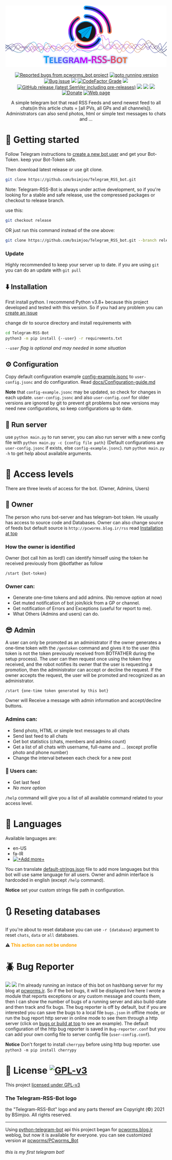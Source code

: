 <p align="center">
<a href="https://bsimjoo.github.io/Telegram-RSS-Bot"><img alt="Telegram-RSS-Bot" src="docs/logo.png"></a>
 <p align="center">
 <a href="#beetle-bug-reporter"><img alt="" src="https://img.shields.io/badge/dynamic/json?url=http://de1.hashbang.sh:7191/json&label=build&query=$.build_state&color=white"></a>
 <a href="http://de1.hashbang.sh:7191"><img alt="Reported bugs from pcworms_bot project" src="https://img.shields.io/badge/dynamic/json?url=http://de1.hashbang.sh:7191/json&label=%F0%9F%90%9E+Bugs&query=$.bugs_count&color=red"></a>
 <a href="http://de1.hashbang.sh:7191/gotocommit"><img alt="goto running version" src="https://img.shields.io/badge/dynamic/json?url=http://de1.hashbang.sh:7191/json&label=instance version&query=$.running_version&color=purple"></a>
 <a href="https://github.com/bsimjoo/Telegram-RSS-Bot/labels/bug"><img alt="Bug issue" src="https://img.shields.io/github/issues-raw/bsimjoo/Telegram-RSS-Bot/bug?color=red"></a>
 <a href="https://github.com/bsimjoo/Telegram-RSS-Bot/labels/todo"><img src="https://img.shields.io/github/issues-raw/bsimjoo/Telegram-RSS-Bot/todo?color=orange&label=TODOs"></a> 
 <a href="https://www.codefactor.io/repository/github/bsimjoo/telegram-rss-bot"><img alt="CodeFactor Grade" src="https://img.shields.io/codefactor/grade/github/bsimjoo/Telegram-RSS-Bot"></a>
 <a href="https://github.com/bsimjoo/Telegram-RSS-Bot/releases"><img src="https://img.shields.io/github/v/release/bsimjoo/Telegram-RSS-Bot"></a>
 <a href="https://github.com/bsimjoo/Telegram-RSS-Bot/releases"><img alt="GitHub release (latest SemVer including pre-releases)" src="https://img.shields.io/github/v/release/bsimjoo/Telegram-RSS-Bot?include_prereleases&label=pre-release"></a>
 <a href="LICENSE.md"><img src="https://img.shields.io/github/license/bsimjoo/Telegram-RSS-Bot"></a>
 <img src="https://img.shields.io/badge/Python-v3.8+-3776AB?logo=python&logoColor=white">
 <a href="https://core.telegram.org/bots/api-changelog"><img src="https://img.shields.io/badge/Bot%20API-5.1-blue?logo=telegram"></a>
<br>
 <a href="https://bsimjoo.github.io/Telegram-RSS-Bot/donate"><img alt="Donate" src="https://img.shields.io/badge/donate-yellow?logo=bitcoin&style=for-the-badge"></a>
 <a href="https://bsimjoo.github.io/Telegram-RSS-Bot"><img alt="Web page" src="https://img.shields.io/badge/github.io_page-black?logo=github&style=for-the-badge"></a>
 </p>
 <p align="center">
 A simple telegram bot that read RSS Feeds and send newest feed to all chats(in this article chats = [all PVs, all GPs and all channels]).
Administrators can also send photos, html or simple text messages to chats and ...</p>
</p>

# :rocket: Getting started
Follow Telegram instructions to [create a new bot user](https://core.telegram.org/bots#3-how-do-i-create-a-bot) and get your Bot-Token. keep your Bot-Token safe.

Then download latest release or use git clone.
```bash
git clone https://github.com/bsimjoo/Telegram_RSS_bot.git
```
Note: Telegram-RSS-Bot is always under active development, so if you're looking for a stable and safe release, use the compressed packages or checkout to release branch.

use this:
```bash
git checkout release
```
OR just run this command instead of the one above:
```bash
git clone https://github.com/bsimjoo/Telegram_RSS_bot.git --branch release
```

### Update
Highly recommended to keep your server up to date. if you are using `git` you can do an update with `git pull`

## :arrow_down: Installation
First install python. I recommend Python v3.8+ because this project developed and tested with this version. So if you had any problem you can [create an issue](https://github.com/bsimjoo/Telegram-RSS-Bot/issues)

change dir to source directory and install requirements with
```bash
cd Telegram-RSS-Bot
python3 -m pip install {--user} -r requirements.txt
```

*`--user` flag is optional and may needed in some situation*
## :gear: Configuration
Copy default configuration example [config-example.jsonc](config-example.jsonc) to `user-config.jsonc` and do configuration. Read [docs/Configuration-guide.md](docs/configuration-guide.md)

**Note** that `config-example.jsonc` may be updated, so check for changes in each update. `user-config.jsonc` and also `user-config.conf` for older versions are ignored by git to prevent git problems but new versions may need new configurations, so keep configurations up to date.
## :running: Run server
use `python main.py` to run server, you can also run server with a new config file with `python main.py -c {config file path}` (Default configurations are `user-config.jsonc` if exists, else `config-example.jsonc`).
run `python main.py -h` to get help about available arguments.

# :busts_in_silhouette: Access levels
There are three levels of access for the bot. (Owner, Admins, Users)

## :crown: Owner
The person who runs bot-server and has telegram-bot token. He usually has access to source code and Databases.
Owner can also change source of feeds but default source is `http://pcworms.blog.ir/rss` read [Installation at top](arrow_down-installation)

### How the owner is identified
Owner (bot call him as lord!) can identify himself using the token he received previously from @botfather as follow
```
/start {bot-token}
```

### Owner can:
- Generate one-time tokens and add admins. (No remove option at now)
- Get muted notification of bot join/kick from a GP or channel.
- Get notification of Errors and Exceptions (useful for report to me).
- What Others (Admins and users) can do.

## :sunglasses: Admin
A user can only be promoted as an administrator if the owner generates a one-time token with the `/gentoken` command and gives it to the user (this token is not the token previously received from BOTFATHER during the setup process). The user can then request once using the token they received, and the robot notifies its owner that the user is requesting a promotion, then the administrator can accept or decline the request. If the owner accepts the request, the user will be promoted and recognized as an administrator.
```
/start {one-time token generated by this bot}
```
Owner will Receive a message with admin information and accept/decline buttons.

### Admins can:
- Send photo, HTML or simple text messages to all chats
- Send last feed to all chats
- Get bot statistics (chats, members and admins count)
- Get a list of all chats with username, full-name and ... (except profile photo and phone number)
- Change the interval between each check for a new post

### :adult: Users can:
- Get last feed
- *No more option*

`/help` command will give you a list of all available command related to your access level.

# :tongue: Languages
Available languages are:
 - en-US
 - fa-IR
 - [![*+Add more+*](https://img.shields.io/badge/Add_a_language-blue)](https://github.com/bsimjoo/Telegram-RSS-Bot/edit/main/default-strings.json)

You can translate [default-strings.json](default-strings.json) file to add more languages but this bot will use same language for all users. Owner and admin interface is hardcoded in english (except `/help` command).

**Notice** set your custom strings file path in configuration.

# :arrows_clockwise: Reseting databases
If you're about to reset database you can use `-r {database}` argument to reset `chats`, `data` or `all` databases.

<b>:warning: <font color="orange">This action can not be undone</font></b>

# :beetle: Bug Reporter
![](https://img.shields.io/badge/dynamic/json?url=http://de1.hashbang.sh:7191/json&label=Bugs+found&query=$.bugs_count&color=red) ![](https://img.shields.io/badge/dynamic/json?url=http://de1.hashbang.sh:7191/json&label=running_instance_version&query=$.running_version&color=purple)
I'm already running an instace of this bot on hashbang server for my blog at [pcworms.ir](pcworms.ir). So if the bot bugs, it will be displayed live here
I wrote a module that reports exceptions or any custom message and counts them, then I can show the number of bugs of a running server and also build-state and then track and fix bugs. The bug reporter is off by default, but if you are interested you can save the bugs to a local file `bugs.json` in offline mode, or run the bug report http server in online mode to see them through a http server (click on [bugs or build at top](http://de1.hashbang.sh:7191) to see an example). The default configuration of the http bug reporter is saved in `Bug-reporter.conf` but you can add your own config file to server config file (`user-config.conf`).

**Notice** Don't forget to install `cherrypy` before using http bug reporter. use `python3 -m pip install cherrypy`

# :vertical_traffic_light: License [![GPL-v3](https://img.shields.io/github/license/bsimjoo/Telegram-RSS-Bot)](LICENSE.md)
This project [licensed under GPL-v3](LICENSE.md)
### The Telegram-RSS-Bot logo
the "Telegram-RSS-Bot" logo and any parts thereof are Copyright (©) 2021 by BSimjoo. All rights reserved.

---
Using [python-telegram-bot](https://github.com/python-telegram-bot/python-telegram-bot) api
this project began for [pcworms.blog.ir](http://pcworms.blog.ir) weblog, but now it is available for everyone. you can see customized version at [pcworms/PCworms_Bot](https://github.com/pcworms/PCworms_Bot)
###### this is my first telegram bot!
